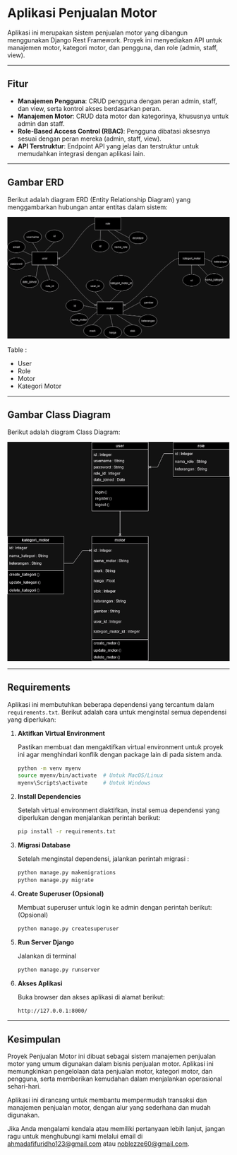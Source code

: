 # **Aplikasi Penjualan Motor**

Aplikasi ini merupakan sistem penjualan motor yang dibangun menggunakan Django Rest Framework. Proyek ini menyediakan API untuk manajemen motor, kategori motor, dan pengguna, dan role (admin, staff, view).

---

## **Fitur**

- **Manajemen Pengguna**: CRUD pengguna dengan peran admin, staff, dan view, serta kontrol akses berdasarkan peran.
- **Manajemen Motor**: CRUD data motor dan kategorinya, khususnya untuk admin dan staff.
- **Role-Based Access Control (RBAC)**: Pengguna dibatasi aksesnya sesuai dengan peran mereka (admin, staff, view).
- **API Terstruktur**: Endpoint API yang jelas dan terstruktur untuk memudahkan integrasi dengan aplikasi lain.

---

## **Gambar ERD**

Berikut adalah diagram ERD (Entity Relationship Diagram) yang menggambarkan hubungan antar entitas dalam sistem:

![ERD Diagram](ERD_Penjualan_Motor.drawio.png)

Table :
- User
- Role
- Motor
- Kategori Motor

---

## **Gambar Class Diagram**

Berikut adalah diagram Class Diagram:

![ERD Diagram](ClassDiagram_Penjualan_Motor_Gambar.drawio.png)

---

## **Requirements**

Aplikasi ini membutuhkan beberapa dependensi yang tercantum dalam `requirements.txt`. Berikut adalah cara untuk menginstal semua dependensi yang diperlukan:

1. **Aktifkan Virtual Environment**
   
   Pastikan membuat dan mengaktifkan virtual environment untuk proyek ini agar menghindari konflik dengan package lain di pada sistem anda.

   ```bash
   python -m venv myenv
   source myenv/bin/activate  # Untuk MacOS/Linux
   myenv\Scripts\activate     # Untuk Windows

2. **Install Dependencies**
   
   Setelah virtual environment diaktifkan, instal semua dependensi yang diperlukan dengan menjalankan perintah berikut:
   
   ```bash
   pip install -r requirements.txt

3. **Migrasi Database**
   
   Setelah menginstal dependensi, jalankan perintah migrasi :
   
   ```bash
   python manage.py makemigrations
   python manage.py migrate

4. **Create Superuser (Opsional)**
   
   Membuat superuser untuk login ke admin dengan perintah berikut: (Opsional)
   
   ```bash
   python manage.py createsuperuser

5. **Run Server Django**
   
   Jalankan di terminal
   
   ```bash
   python manage.py runserver

6. **Akses Aplikasi**

   Buka browser dan akses aplikasi di alamat berikut:

   ```bash
   http://127.0.0.1:8000/

---

## **Kesimpulan**

Proyek Penjualan Motor ini dibuat sebagai sistem manajemen penjualan motor yang umum digunakan dalam bisnis penjualan motor. Aplikasi ini memungkinkan pengelolaan data penjualan motor, kategori motor, dan pengguna, serta memberikan kemudahan dalam menjalankan operasional sehari-hari.

Aplikasi ini dirancang untuk membantu mempermudah transaksi dan manajemen penjualan motor, dengan alur yang sederhana dan mudah digunakan.

Jika Anda mengalami kendala atau memiliki pertanyaan lebih lanjut, jangan ragu untuk menghubungi kami melalui email di ahmadafifuridho123@gmail.com atau noblezze60@gmail.com.
   

